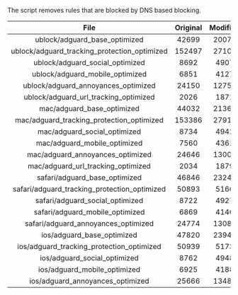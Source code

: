 The script removes rules that are blocked by DNS based blocking.


| File | Original | Modified |
|:----:|:-----:|:-----:|
| ublock/adguard_base_optimized | 42699 | 20079 |
| ublock/adguard_tracking_protection_optimized | 152497 | 27109 |
| ublock/adguard_social_optimized | 8692 | 4907 |
| ublock/adguard_mobile_optimized | 6851 | 4127 |
| ublock/adguard_annoyances_optimized | 24150 | 12753 |
| ublock/adguard_url_tracking_optimized | 2026 | 1871 |
| mac/adguard_base_optimized | 44032 | 21369 |
| mac/adguard_tracking_protection_optimized | 153386 | 27913 |
| mac/adguard_social_optimized | 8734 | 4942 |
| mac/adguard_mobile_optimized | 7560 | 4361 |
| mac/adguard_annoyances_optimized | 24646 | 13007 |
| mac/adguard_url_tracking_optimized | 2034 | 1879 |
| safari/adguard_base_optimized | 46846 | 23244 |
| safari/adguard_tracking_protection_optimized | 50893 | 5166 |
| safari/adguard_social_optimized | 8722 | 4927 |
| safari/adguard_mobile_optimized | 6869 | 4146 |
| safari/adguard_annoyances_optimized | 24774 | 13080 |
| ios/adguard_base_optimized | 47820 | 23940 |
| ios/adguard_tracking_protection_optimized | 50939 | 5173 |
| ios/adguard_social_optimized | 8762 | 4948 |
| ios/adguard_mobile_optimized | 6925 | 4188 |
| ios/adguard_annoyances_optimized | 25666 | 13489 |